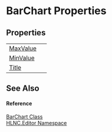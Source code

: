 # BarChart Properties




## Properties
<table>
<tr>
<td><a href="P_HLNC_Editor_BarChart_MaxValue">MaxValue</a></td>
<td> </td></tr>
<tr>
<td><a href="P_HLNC_Editor_BarChart_MinValue">MinValue</a></td>
<td> </td></tr>
<tr>
<td><a href="P_HLNC_Editor_BarChart_Title">Title</a></td>
<td> </td></tr>
</table>

## See Also


#### Reference
<a href="T_HLNC_Editor_BarChart">BarChart Class</a>  
<a href="N_HLNC_Editor">HLNC.Editor Namespace</a>  
